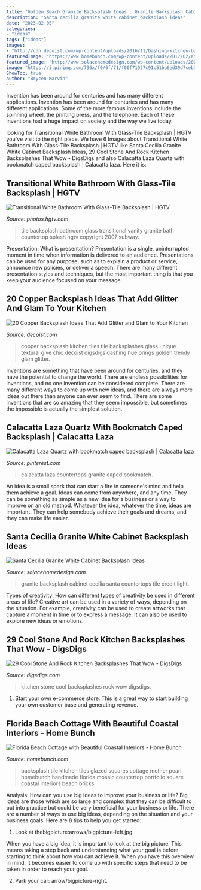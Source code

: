 ```yaml
---
title: "Golden Beach Granite Backsplash Ideas : Granite Backsplash Cabinet Cecilia Santa Countertops Tile Credit Light"
description: "Santa cecilia granite white cabinet backsplash ideas"
date: "2023-02-05"
categories:
- "ideas"
tags: ["ideas"]
images:
- "http://cdn.decoist.com/wp-content/uploads/2016/11/Dashing-kitchen-backsplash-brings-golden-hue-to-the-kitchen.jpg"
featuredImage: "https://www.homebunch.com/wp-content/uploads/2017/02/Kitchen-Backsplash.-Kitchen-handmade-backsplash-tile.-White-backsplash-tile-Kitchen-handmadebacksplashtile-backsplashtile-backsplash-tile.jpg"
featured_image: "http://www.solacehomedesign.com/wp-content/uploads/2020/11/Santa-Cecilia-Granite-Countertops-White-Cabinet-Cream-Mosaic-Tile-Backsplash-Light-Hardwood-Floor.jpg"
image: "https://i.pinimg.com/736x/f0/6f/71/f06f71927c91c51ba6ed39d7ceb31e33.jpg"
ShowToc: true
author: "Brycen Marvin"
---
```



Invention has been around for centuries and has many different applications.
Invention has been around for centuries and has many different applications. Some of the more famous inventions include the spinning wheel, the printing press, and the telephone. Each of these inventions had a huge impact on society and the way we live today.

	

		
looking for Transitional White Bathroom With Glass-Tile Backsplash | HGTV you've visit to the right place. We have 6 Images about Transitional White Bathroom With Glass-Tile Backsplash | HGTV like Santa Cecilia Granite White Cabinet Backsplash Ideas, 29 Cool Stone And Rock Kitchen Backsplashes That Wow - DigsDigs and also Calacatta Laza Quartz with bookmatch caped backsplash | Calacatta laza. Here it is:
		
    
## Transitional White Bathroom With Glass-Tile Backsplash | HGTV

<img loading=lazy src="http://hgtvhome.sndimg.com/content/dam/images/hgtv/fullset/2013/12/2/0/DP_Heather-Guss-white-traditional-bath-glass-tile_v.jpg.rend.hgtvcom.616.822.suffix/1400983238152.jpeg" onerror="this.onerror=null;this.src='https://tse3.mm.bing.net/th?id=OIP.oE9gYsOXc1Z3diAGLUIxAwHaJ4&amp;pid=15.1';" alt="Transitional White Bathroom With Glass-Tile Backsplash | HGTV">

_Source: photos.hgtv.com_

>tile backsplash bathroom glass transitional vanity granite bath countertop splash hgtv copyright 2007 subway. 

	

Presentation: What is presentation?
Presentation is a single, uninterrupted moment in time when information is delivered to an audience. Presentations can be used for any purpose, such as to explain a product or service, announce new policies, or deliver a speech. There are many different presentation styles and techniques, but the most important thing is that you keep your audience focused on your message.

    
## 20 Copper Backsplash Ideas That Add Glitter And Glam To Your Kitchen

<img loading=lazy src="http://cdn.decoist.com/wp-content/uploads/2016/11/Dashing-kitchen-backsplash-brings-golden-hue-to-the-kitchen.jpg" onerror="this.onerror=null;this.src='https://tse3.mm.bing.net/th?id=OIP.gmYyC3I0BkHwXa50nIlFgAHaJa&amp;pid=15.1';" alt="20 Copper Backsplash Ideas That Add Glitter and Glam to Your Kitchen">

_Source: decoist.com_

>copper backsplash kitchen tiles tile backsplashes glass unique textural give chic decoist digsdigs dashing hue brings golden trendy glam glitter. 

	

Inventions are something that have been around for centuries, and they have the potential to change the world. There are endless possibilities for inventions, and no one invention can be considered complete. There are many different ways to come up with new ideas, and there are always more ideas out there than anyone can ever seem to find. There are some inventions that are so amazing that they seem impossible, but sometimes the impossible is actually the simplest solution.

    
## Calacatta Laza Quartz With Bookmatch Caped Backsplash | Calacatta Laza

<img loading=lazy src="https://i.pinimg.com/736x/f0/6f/71/f06f71927c91c51ba6ed39d7ceb31e33.jpg" onerror="this.onerror=null;this.src='https://tse1.mm.bing.net/th?id=OIP.HsP7j7rDgOiCDSzcy0PWlAHaFj&amp;pid=15.1';" alt="Calacatta Laza Quartz with bookmatch caped backsplash | Calacatta laza">

_Source: pinterest.com_

>calacatta laza countertops granite caped bookmatch. 

	

An idea is a small spark that can start a fire in someone's mind and help them achieve a goal. Ideas can come from anywhere, and any time. They can be something as simple as a new idea for a business or a way to improve on an old method. Whatever the idea, whatever the time, ideas are important. They can help somebody achieve their goals and dreams, and they can make life easier.

    
## Santa Cecilia Granite White Cabinet Backsplash Ideas

<img loading=lazy src="http://www.solacehomedesign.com/wp-content/uploads/2020/11/Santa-Cecilia-Granite-Countertops-White-Cabinet-Cream-Mosaic-Tile-Backsplash-Light-Hardwood-Floor.jpg" onerror="this.onerror=null;this.src='https://tse1.mm.bing.net/th?id=OIP.c6RkW9Nuxc4jc6Iu8GmvygHaLH&amp;pid=15.1';" alt="Santa Cecilia Granite White Cabinet Backsplash Ideas">

_Source: solacehomedesign.com_

>granite backsplash cabinet cecilia santa countertops tile credit light. 

	

Types of creativity: How can different types of creativity be used in different areas of life?
Creative art can be used in a variety of ways, depending on the situation. For example, creativity can be used to create artworks that capture a moment in time or to express a message. It can also be used to explore new ideas or emotions.

    
## 29 Cool Stone And Rock Kitchen Backsplashes That Wow - DigsDigs

<img loading=lazy src="https://www.digsdigs.com/photos/cool-stone-kitchen-backsplashes-that-wow-1.jpg" onerror="this.onerror=null;this.src='https://tse2.mm.bing.net/th?id=OIP.GXJjNVsdI-kmFha8j82HOgHaLG&amp;pid=15.1';" alt="29 Cool Stone And Rock Kitchen Backsplashes That Wow - DigsDigs">

_Source: digsdigs.com_

>kitchen stone cool backsplashes rock wow digsdigs. 

	

1. Start your own e-commerce store: This is a great way to start building your own customer base and generating revenue.

    
## Florida Beach Cottage With Beautiful Coastal Interiors - Home Bunch

<img loading=lazy src="https://www.homebunch.com/wp-content/uploads/2017/02/Kitchen-Backsplash.-Kitchen-handmade-backsplash-tile.-White-backsplash-tile-Kitchen-handmadebacksplashtile-backsplashtile-backsplash-tile.jpg" onerror="this.onerror=null;this.src='https://tse1.mm.bing.net/th?id=OIP.OvjxydLGsfSLveQOu4jtTwHaKO&amp;pid=15.1';" alt="Florida Beach Cottage with Beautiful Coastal Interiors - Home Bunch">

_Source: homebunch.com_

>backsplash tile kitchen tiles glazed squares cottage mother pearl homebunch handmade florida mosaic countertop portfolio square coastal interiors beach bricks. 

	

Analysis: How can you use big ideas to improve your business or life?
Big ideas are those which are so large and complex that they can be difficult to put into practice but could be very beneficial for your business or life. There are a number of ways to use big ideas, depending on the situation and your business goals. Here are 8 tips to help you get started:
1. Look at thebigpicture:arrows/bigpicture-left.jpg

When you have a big idea, it is important to look at the big picture. This means taking a step back and understanding what your goal is before starting to think about how you can achieve it. When you have this overview in mind, it becomes easier to come up with specific steps that need to be taken in order to reach your goal.

2. Park your car: arrow/bigpicture-right.

